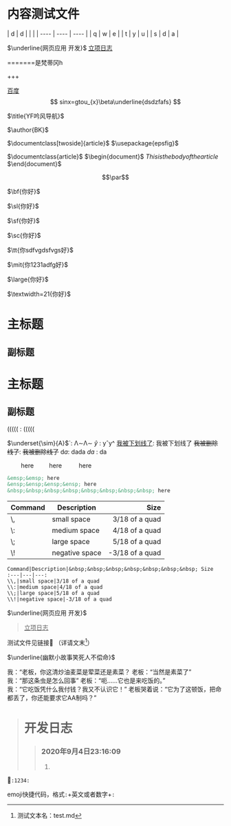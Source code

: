 # 内容测试文件

| d    | d      |      |   |
| ---- | ---- | ---- |
|    q  |   w   |   e   |
|     t |   y   |   u   |
|   s   |    d  |  a    |



 $\underline{网页应用 开发}$ <u>立项日志</u> 

=======是梵蒂冈h

+++

[百度][122]
$$
sinx=gtou_{x}\beta\underline{dsdzfafs}
$$

$\title{YF吟风导航}$

$\author{BK}$

$\documentclass[twoside]{article}$
$\usepackage{epsfig}$

$\documentclass{article}$
$\begin{document}$
$This is the body of the article$
$\end{document}$

$$\par$$

$\bf{你好}$

$\sl{你好}$

$\sf{你好}$

$\sc{你好}$

$\tt{你sdfvgdsfvgs好}$ 

$\mit{你1231adfg好}$

$\large{你好}$

$\textwidth=21{你好}$

主标题
===

副标题
---

# 主标题

## 副标题



$(\big(\Big(\bigg(\Bigg($ : (((((

$\underset{\sim}{A}$`: Λ∼Λ∼
$\widehat{y}$ : yˆy^
<u>我被下划线了</u>: 我被下划线了
~~我被删除线了~~: ~~我被删除线了~~
$\mathrm{d}a$: dada
$da$ : da

&emsp;&emsp; here
&ensp;&ensp;&ensp;&ensp; here
&nbsp;&nbsp;&nbsp;&nbsp;&nbsp;&nbsp;&nbsp;&nbsp; here

```markdown
&emsp;&emsp; here
&ensp;&ensp;&ensp;&ensp; here
&nbsp;&nbsp;&nbsp;&nbsp;&nbsp;&nbsp;&nbsp;&nbsp; here
```

| Command | Description    | &nbsp;&nbsp;&nbsp;&nbsp;&nbsp;&nbsp;&nbsp; Size |
| :------ | -------------- | ----------------------------------------------: |
| \\,     | small space    |                                  3/18 of a quad |
| \\:     | medium space   |                                  4/18 of a quad |
| \\;     | large space    |                                  5/18 of a quad |
| \\!     | negative space |                                 -3/18 of a quad |



```
Command|Description|&nbsp;&nbsp;&nbsp;&nbsp;&nbsp;&nbsp;&nbsp; Size
:---|---|---:
\\,|small space|3/18 of a quad
\\:|medium space|4/18 of a quad
\\;|large space|5/18 of a quad
\\!|negative space|-3/18 of a quad
```



 $\underline{网页应用 开发}$ 

><u>立项日志</u> 

<a href="test.md" style="text-decoration:none;" alt="链接">测试文件见链接🔗</a> （详请文末[^注脚]）

 $\underline{幽默小故事笑死人不偿命}$ 

我：“老板，你这清炒油麦菜是荤菜还是素菜？
老板：“当然是素菜了”<br>
我：“那这条虫是怎么回事”
老板：“呃……它也是来吃饭的。”<br>
我：“它吃饭凭什么我付钱？我又不认识它！”
老板哭着说：“它为了这顿饭，把命都丢了，你还能要求它AA制吗？”


> # 开发日志
>
> > ### 2020年9月4日23:16:09
> >
> > 1. 
> 

:1234:`:1234:` 

emoji快捷代码，格式`:`+英文或者数字+`:` 




[^注脚]: 测试文本名：test.md



[122]:https://www.baidu.com




